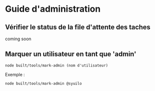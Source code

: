# Guide d'administration

## Vérifier le status de la file d'attente des taches
coming soon

## Marquer un utilisateur en tant que 'admin'
``` shell
node built/tools/mark-admin (nom d'utilisateur)
```

Exemple :
``` shell
node built/tools/mark-admin @syuilo
```
